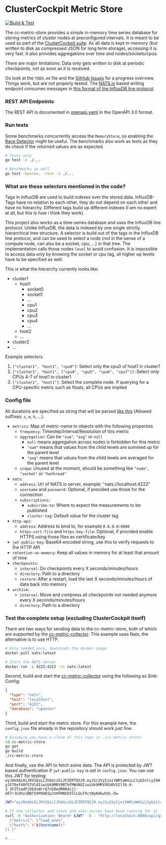 # ClusterCockpit Metric Store

[![Build & Test](https://github.com/ClusterCockpit/cc-metric-store/actions/workflows/test.yml/badge.svg)](https://github.com/ClusterCockpit/cc-metric-store/actions/workflows/test.yml)

The cc-metric-store provides a simple in-memory time series database for storing metrics of cluster nodes at preconfigured intervals. It is meant to be used as part of the [ClusterCockpit suite](https://github.com/ClusterCockpit). As all data is kept in-memory (but written to disk as compressed JSON for long term storage), accessing it is very fast. It also provides aggregations over time *and* nodes/sockets/cpus.

There are major limitations: Data only gets written to disk at periodic checkpoints, not as soon as it is received.

Go look at the `TODO.md` file and the [GitHub Issues](https://github.com/ClusterCockpit/cc-metric-store/issues) for a progress overview. Things work, but are not properly tested.
The [NATS.io](https://nats.io/) based writing endpoint consumes messages in [this format of the InfluxDB line protocol](https://github.com/ClusterCockpit/cc-specifications/blob/master/metrics/lineprotocol_alternative.md).

### REST API Endpoints

The REST API is documented in [openapi.yaml](./openapi.yaml) in the OpenAPI 3.0 format.

### Run tests

Some benchmarks concurrently access the `MemoryStore`, so enabling the
[Race Detector](https://golang.org/doc/articles/race_detector) might be useful.
The benchmarks also work as tests as they do check if the returned values are as
expected.

```sh
# Tests only
go test -v ./...

# Benchmarks as well
go test -bench=. -race -v ./...
```

### What are these selectors mentioned in the code?

Tags in InfluxDB are used to build indexes over the stored data. InfluxDB-Tags have no
relation to each other, they do not depend on each other and have no hierarchy.
Different tags build up different indexes (I am no expert at all, but this is how i think they work).

This project also works as a time-series database and uses the InfluxDB line protocol.
Unlike InfluxDB, the data is indexed by one single strictly hierarchical tree structure.
A selector is build out of the tags in the InfluxDB line protocol, and can be used to select
a node (not in the sense of a compute node, can also be a socket, cpu, ...) in that tree.
The implementation calls those nodes `level` to avoid confusion.
It is impossible to access data only by knowing the *socket* or *cpu* tag, all higher up levels have to be specified as well.

This is what the hierarchy currently looks like:

- cluster1
  - host1
    - socket0
    - socket1
    - ...
    - cpu1
    - cpu2
    - cpu3
    - cpu4
    - ...
  - host2
  - ...
- cluster2
- ...

Example selectors:
1. `["cluster1", "host1", "cpu0"]`: Select only the cpu0 of host1 in cluster1
2. `["cluster1", "host1", ["cpu4", "cpu5", "cpu6", "cpu7"]]`: Select only CPUs 4-7 of host1 in cluster1
3. `["cluster1", "host1"]`: Select the complete node. If querying for a CPU-specific metric such as floats, all CPUs are implied

### Config file

All durations are specified as string that will be parsed [like this](https://pkg.go.dev/time#ParseDuration) (Allowed suffixes: `s`, `m`, `h`, ...).

- `metrics`: Map of metric-name to objects with the following properties
    - `frequency`: Timestep/Interval/Resolution of this metric
    - `aggregation`: Can be `"sum"`, `"avg"` or `null`
        - `null` means aggregation across nodes is forbidden for this metric
        - `"sum"` means that values from the child levels are summed up for the parent level
        - `"avg"` means that values from the child levels are averaged for the parent level
    - `scope`: Unused at the moment, should be something like `"node"`, `"socket"` or `"hwthread"`
- `nats`:
    - `address`: Url of NATS.io server, example: "nats://localhost:4222"
    - `username` and `password`: Optional, if provided use those for the connection
    - `subscriptions`:
        - `subscribe-to`: Where to expect the measurements to be published
        - `cluster-tag`: Default value for the cluster tag
- `http-api`:
    - `address`: Address to bind to, for example `0.0.0.0:8080`
    - `https-cert-file` and `https-key-file`: Optional, if provided enable HTTPS using those files as certificate/key
- `jwt-public-key`: Base64 encoded string, use this to verify requests to the HTTP API
- `retention-on-memory`: Keep all values in memory for at least that amount of time
- `checkpoints`:
    - `interval`: Do checkpoints every X seconds/minutes/hours
    - `directory`: Path to a directory
    - `restore`: After a restart, load the last X seconds/minutes/hours of data back into memory
- `archive`:
    - `interval`: Move and compress all checkpoints not needed anymore every X seconds/minutes/hours
    - `directory`: Path to a directory

### Test the complete setup (excluding ClusterCockpit itself)

There are two ways for sending data to the cc-metric-store, both of which are supported by the [cc-metric-collector](https://github.com/ClusterCockpit/cc-metric-collector). This example uses Nats, the alternative is to use HTTP.

```sh
# Only needed once, downloads the docker image
docker pull nats:latest

# Start the NATS server
docker run -p 4222:4222 -ti nats:latest
```

Second, build and start the [cc-metric-collector](https://github.com/ClusterCockpit/cc-metric-collector) using the following as Sink-Config:

```json
{
  "type": "nats",
  "host": "localhost",
  "port": "4222",
  "database": "updates"
}
```

Third, build and start the metric store. For this example here, the `config.json` file
already in the repository should work just fine.

```sh
# Assuming you have a clone of this repo in ./cc-metric-store:
cd cc-metric-store
go get
go build
./cc-metric-store
```

And finally, use the API to fetch some data. The API is protected by JWT based authentication if `jwt-public-key` is set in `config.json`. You can use this JWT for testing: `eyJ0eXAiOiJKV1QiLCJhbGciOiJFZERTQSJ9.eyJ1c2VyIjoiYWRtaW4iLCJyb2xlcyI6WyJST0xFX0FETUlOIiwiUk9MRV9BTkFMWVNUIiwiUk9MRV9VU0VSIl19.d-3_3FZTsadPjDEdsWrrQ7nS0edMAR4zjl-eK7rJU3HziNBfI9PDHDIpJVHTNN5E5SlLGLFXctWyKAkwhXL-Dw`

```sh
JWT="eyJ0eXAiOiJKV1QiLCJhbGciOiJFZERTQSJ9.eyJ1c2VyIjoiYWRtaW4iLCJyb2xlcyI6WyJST0xFX0FETUlOIiwiUk9MRV9BTkFMWVNUIiwiUk9MRV9VU0VSIl19.d-3_3FZTsadPjDEdsWrrQ7nS0edMAR4zjl-eK7rJU3HziNBfI9PDHDIpJVHTNN5E5SlLGLFXctWyKAkwhXL-Dw"

# If the collector and store and nats-server have been running for at least 60 seconds on the same host, you may run:
curl -H "Authorization: Bearer $JWT" -D - "http://localhost:8080/api/query" -d "{ \"cluster\": \"testcluster\", \"from\": $(expr $(date +%s) - 60), \"to\": $(date +%s), \"queries\": [{
  \"metric\": \"load_one\",
  \"host\": \"$(hostname)\"
}] }"

# ...
```

